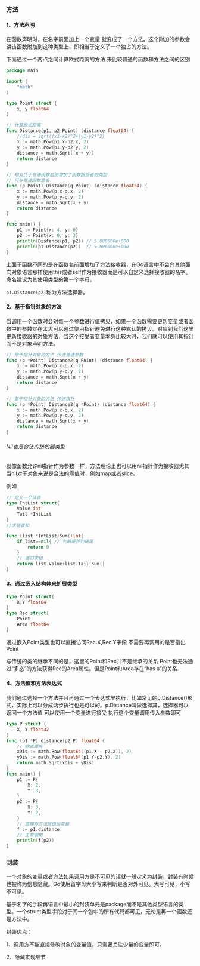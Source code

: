### 方法

#### 1、方法声明

在函数声明时，在名字前面加上一个变量 就变成了一个方法。这个附加的参数会讲该函数附加到这种类型上，即相当于定义了一个独占的方法。

下面通过一个两点之间计算欧式距离的方法 来比较普通的函数和方法之间的区别

```go
package main

import (
	"math"
)

type Point struct {
	x, y float64
}

// 计算欧式距离
func Distance(p1, p2 Point) (distance float64) {
	//dis = sqrt((x1-x2)^2+(y1-y2)^2)
	x := math.Pow(p1.x-p2.x, 2)
	y := math.Pow(p1.y-p2.y, 2)
	distance = math.Sqrt((x + y))
	return distance
}

// 相对比于普通函数前面增加了函数接受者的类型
// 可与普通函数重名
func (p Point) Distance(q Point) (distance float64) {
	x := math.Pow(p.x-q.x, 2)
	y := math.Pow(p.y-q.y, 2)
	distance = math.Sqrt(x + y)
	return distance
}

func main() {
	p1 := Point{x: 4, y: 0}
	p2 := Point{x: 0, y: 3}
	println(Distance(p1, p2)) // 5.000000e+000
	println(p1.Distance(p2))  // 5.000000e+000
}
```



上面于函数不同的是在函数名前面增加了方法接收器，在Go语言中不会向其他面向对象语言那样使用this或者self作为接收器而是可以自定义选择接收器的名字。命名建议为其使用类型的第一个字母。

`p1.Distance(p2)`称为方法选择器。

#### 2、基于指针对象的方法

当调用一个函数时会对每一个参数进行值拷贝，如果一个函数需要更新变量或者函数中的参数实在太大可以通过使用指针避免进行这种默认的拷贝。对应到我们这里更新接收器的对象方法，当这个接受者变量本身比较大时，我们就可以使用其指针而不是对象声明方法。

```go
// 给予指针对象的方法 传递普通参数
func (p *Point) Distance2(q Point) (distance float64) {
	x := math.Pow(p.x-q.x, 2)
	y := math.Pow(p.y-q.y, 2)
	distance = math.Sqrt(x + y)
	return distance
}

// 基于指针对象的方法 传递指针
func (p *Point) Distance3(q *Point) (distance float64) {
	x := math.Pow(p.x-q.x, 2)
	y := math.Pow(p.y-q.y, 2)
	distance = math.Sqrt(x + y)
	return distance
}
```

###### NIl也是合法的接收器类型

就像函数允许nil指针作为参数一样，方法理论上也可以用nil指针作为接收器尤其当nil对于对象来说是合法的零值时，例如map或者slice。

例如

```go
// 定义一个链表
type IntList struct{
    Value int
    Tail *IntList
}
//求链表和

func (list *IntList)Sum()int{
    if list==nil{ // 判断是否到链尾
        return 0
    }
    // 递归求和
    return list.Value+list.Tail.Sum()
}

```

#### 3、通过嵌入结构体来扩展类型

```go
type Point struct{
    X,Y float64
}
type Rec struct{
    Point
    Area float64
}
```

通过嵌入Point类型也可以直接访问Rec.X,Rec.Y字段 不需要再调用的是否指出Point

与传统的类的继承不同的是，这里的Point和Rec并不是继承的关系 Point也无法通过“多态”的方法获得Rec的Area属性。但是Point和Area存在“has a”的关系



#### 4、方法值和方法表达式

我们通过选择一个方法并且再通过一个表达式里执行，比如常见的p.Distance()形式，实际上可以分成两步执行也是可以的。p.Distance叫做选择其，选择器可以返回一个方法值  可以使用一个变量进行接受  执行这个变量调用传入参数即可

```go
type P struct {
	X, Y float32
}
func (p1 *P) distance(p2 P) float64 {
	// 欧式距离
	xDis := math.Pow(float64((p1.X - p2.X)), 2)
	yDis := math.Pow(float64(p1.Y-p2.Y), 2)
	return math.Sqrt(xDis + yDis)
}
func main() {
	p1 := P{
		X: 2,
		Y: 3,
	}
	p2 := P{
		X: 3,
		Y: 2,
	}
	// 直接将方法赋值给变量
	f := p1.distance
	// 正常调用
	println(f(p2))
}
```

### 封装

一个对象的变量或者方法如果调用方是不可见的话就一般定义为封装。封装有时候也被称为信息隐藏。Go使用首字母大小写来判断是否对外可见。大写可见，小写不可见。

基于名字的手段再语言中最小的封装单元是package而不是其他类型语言的类型。一个struct类型字段对于同一个包中的所有代码都可见，无论是再一个函数还是方法中。

封装优点：

1、调用方不能直接修改对象的变量值，只需要关注少量的变量即可。

2、隐藏实现细节

